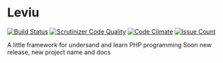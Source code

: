 # Leviu
[![Build Status](https://scrutinizer-ci.com/g/s3b4stian/framework/badges/build.png?b=master)](https://scrutinizer-ci.com/g/s3b4stian/framework/build-status/master)
[![Scrutinizer Code Quality](https://scrutinizer-ci.com/g/s3b4stian/framework/badges/quality-score.png?b=master)](https://scrutinizer-ci.com/g/s3b4stian/framework/?branch=master)
[![Code Climate](https://codeclimate.com/github/s3b4stian/framework/badges/gpa.svg)](https://codeclimate.com/github/s3b4stian/framework)
[![Issue Count](https://codeclimate.com/github/s3b4stian/framework/badges/issue_count.svg)](https://codeclimate.com/github/s3b4stian/framework)

A little framework for undersand and learn PHP programming
Soon new release, new project name and docs
